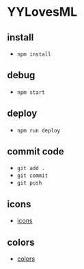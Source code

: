 # YYLovesML
## install
* `npm install`
## debug
* `npm start`
## deploy
* `npm run deploy`
## commit code
* `git add .`
* `git commit`
* `git push`
## icons
* [icons](https://react-icons.netlify.com/#/)
## colors
* [colors](https://www.w3schools.com/colors/colors_names.asp)